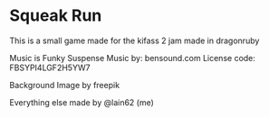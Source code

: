 # Squeak Run

This is a small game made for the kifass 2 jam made in dragonruby

Music is Funky Suspense
Music by: bensound.com
License code: FBSYPI4LGF2H5YW7

Background Image by freepik

Everything else made by @lain62 (me)